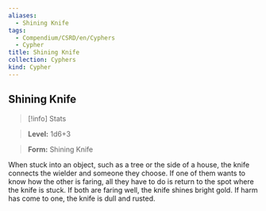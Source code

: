 ```yaml
---
aliases:
  - Shining Knife
tags:
  - Compendium/CSRD/en/Cyphers
  - Cypher
title: Shining Knife
collection: Cyphers
kind: Cypher
---
```

## Shining Knife    
>[!info] Stats    
> **Level:** 1d6+3    
> **Form:** Shining Knife  
    
When stuck into an object, such as a tree or the side of a house, the knife connects the wielder and someone they choose. If one of them wants to know how the other is faring, all they have to do is return to the spot where the knife is stuck. If both are faring well, the knife shines bright gold. If harm has come to one, the knife is dull and rusted.